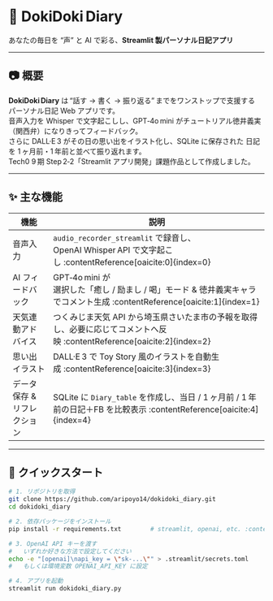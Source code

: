 # 📝 DokiDoki Diary  
あなたの毎日を “声” と AI で彩る、**Streamlit 製パーソナル日記アプリ**

---

## 📷 概要
**DokiDoki Diary** は “話す → 書く → 振り返る” までをワンストップで支援する  
パーソナル日記 Web アプリです。  
音声入力を Whisper で文字起こしし、GPT‑4o mini がチュートリアル徳井義実
（関西弁）になりきってフィードバック。  
さらに DALL·E 3 がその日の思い出をイラスト化し、SQLite に保存された
日記を 1 ヶ月前・1 年前と並べて振り返れます。  
Tech0 9 期 Step 2‑2「Streamlit アプリ開発」課題作品として作成しました。

---

## ✨ 主な機能
| 機能 | 説明 |
|------|------|
| 音声入力 | `audio_recorder_streamlit` で録音し、OpenAI Whisper API で文字起こし :contentReference[oaicite:0]{index=0} |
| AI フィードバック | GPT‑4o mini が<br>選択した「癒し / 励まし / 喝」モード & 徳井義実キャラでコメント生成 :contentReference[oaicite:1]{index=1} |
| 天気連動アドバイス | つくみじま天気 API から埼玉県さいたま市の予報を取得し、必要に応じてコメントへ反映 :contentReference[oaicite:2]{index=2} |
| 思い出イラスト | DALL·E 3 で Toy Story 風のイラストを自動生成 :contentReference[oaicite:3]{index=3} |
| データ保存 & リフレクション | SQLite に `Diary_table` を作成し、当日 / 1 ヶ月前 / 1 年前の日記＋FB を比較表示 :contentReference[oaicite:4]{index=4} |

---

## 🚀 クイックスタート

```bash
# 1. リポジトリを取得
git clone https://github.com/aripoyo14/dokidoki_diary.git
cd dokidoki_diary

# 2. 依存パッケージをインストール
pip install -r requirements.txt        # streamlit, openai, etc. :contentReference[oaicite:5]{index=5}

# 3. OpenAI API キーを渡す
#   いずれか好きな方法で設定してください
echo -e "[openai]\napi_key = \"sk-...\"" > .streamlit/secrets.toml
#   もしくは環境変数 OPENAI_API_KEY に設定

# 4. アプリを起動
streamlit run dokidoki_diary.py

